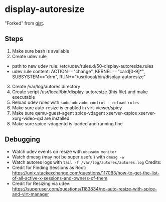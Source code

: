 # display-autoresize

"Forked" from [gist](https://gist.github.com/IngoMeyer441/84cf1e40fa756a9c3e6c8d9e38ee9b6f).

## Steps

1) Make sure bash is available
2) Create udev rule
- path to new udev rule: /etc/udev/rules.d/50-display-autoresize.rules
- udev rule content:
  ACTION=="change", KERNEL=="card[0-9]*", SUBSYSTEM=="drm", RUN+="/usr/local/bin/display-autoresize"
3) Create /var/log/autores directory
4) Create script /usr/local/bin/display-autoresize (this file) and make executable
5) Reload udev rules with `sudo udevadm control --reload-rules`
6) Make sure auto-resize is enabled in virt-viewer/spicy
7) Make sure qemu-guest-agent spice-vdagent xserver-xspice xserver-xorg-video-qxl  are installed
8) Make sure spice-vdagentd is loaded and running fine

## Debugging

- Watch udev events on resize with `udevadm monitor`
- Watch dmesg (may not be super useful) with `dmesg -w`
- Watch autores logs with `tail -f /var/log/autores/autores.log`
  Credits:
- Credit for Finding Sessions as Root: https://unix.stackexchange.com/questions/117083/how-to-get-the-list-of-all-active-x-sessions-and-owners-of-them
- Credit for Resizing via udev: https://superuser.com/questions/1183834/no-auto-resize-with-spice-and-virt-manager
